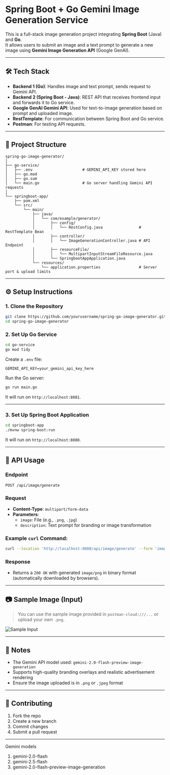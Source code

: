 
# Spring Boot + Go Gemini Image Generation Service

This is a full-stack image generation project integrating **Spring Boot** (Java) and **Go**.  
It allows users to submit an image and a text prompt to generate a new image using **Gemini Image Generation API** (Google GenAI).

---

## 🛠️ Tech Stack

- **Backend 1 (Go)**: Handles image and text prompt, sends request to Gemini API.
- **Backend 2 (Spring Boot - Java)**: REST API that receives frontend input and forwards it to Go service.
- **Google GenAI Gemini API**: Used for text-to-image generation based on prompt and uploaded image.
- **RestTemplate**: For communication between Spring Boot and Go service.
- **Postman**: For testing API requests.

---

## 📁 Project Structure

```
spring-go-image-generator/
│
├── go-service/
│   ├── .env                      # GEMINI_API_KEY stored here
│   ├── go.mod
│   ├── go.sum
│   └── main.go                   # Go server handling Gemini API requests
│
└── springboot-app/
    ├── pom.xml
    └── src/
        └── main/
            ├── java/
            │   └── com/example/generator/
            │       ├── config/
            │       │   └── RestConfig.java                # RestTemplate Bean
            │       ├── controller/
            │       │   └── ImageGenerationController.java # API Endpoint
            │       ├── resourceFile/
            │       │   └── MultipartInputStreamFileResource.java
            │       └── SpringbootAppApplication.java
            └── resources/
                └── application.properties                 # Server port & upload limits
```

---

## ⚙️ Setup Instructions

### 1. Clone the Repository

```bash
git clone https://github.com/yourusername/spring-go-image-generator.git
cd spring-go-image-generator
```

### 2. Set Up Go Service

```bash
cd go-service
go mod tidy
```

Create a `.env` file:

```env
GEMINI_API_KEY=your_gemini_api_key_here
```

Run the Go server:

```bash
go run main.go
```

It will run on `http://localhost:8081`.

---

### 3. Set Up Spring Boot Application

```bash
cd springboot-app
./mvnw spring-boot:run
```

It will run on `http://localhost:8080`.

---

## 🚀 API Usage

### Endpoint

```
POST /api/image/generate
```

### Request

- **Content-Type**: `multipart/form-data`
- **Parameters**:
  - `image`: File (e.g., `.png`, `.jpg`)
  - `description`: Text prompt for branding or image transformation

### Example `curl` Command:

```bash
curl --location 'http://localhost:8080/api/image/generate' --form 'image=@"postman-cloud:///1f04c292-588a-4e50-b067-4cec6d34ef19"' --form 'description="This is a high-resolution image of a perfume bottle. Please add elegant and stylish branding to the bottle. Write the brand name Essence Noir in the center of the bottle in a luxurious serif font (e.g., Didot or similar), in gold or black color, depending on what contrasts best with the bottle's light background. Keep the lighting, reflections, and rest of the bottle untouched for a realistic advertisement look"'
```

### Response

- Returns a `200 OK` with generated `image/png` in binary format (automatically downloaded by browsers).

---

## 📷 Sample Image (Input)

> You can use the sample image provided in `postman-cloud:///...` or upload your own `.png`.

![Sample Input](./go-service/sample.png)

---

## 🧠 Notes

- The Gemini API model used: `gemini-2.0-flash-preview-image-generation`
- Supports high-quality branding overlays and realistic advertisement rendering
- Ensure the image uploaded is in `.png` or `.jpeg` format

---

## 🤝 Contributing

1. Fork the repo
2. Create a new branch
3. Commit changes
4. Submit a pull request

---

Gemini models
1. gemini-2.0-flash
2. gemini-2.5-flash
3. gemini-2.0-flash-preview-image-generation
